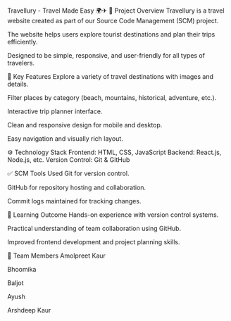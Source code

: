 Travellury - Travel Made Easy 🌍✈
📌 Project Overview
Travellury is a travel website created as part of our Source Code Management (SCM) project.

The website helps users explore tourist destinations and plan their trips efficiently.

Designed to be simple, responsive, and user-friendly for all types of travelers.

🧩 Key Features
Explore a variety of travel destinations with images and details.

Filter places by category (beach, mountains, historical, adventure, etc.).

Interactive trip planner interface.

Clean and responsive design for mobile and desktop.

Easy navigation and visually rich layout.

⚙ Technology Stack
Frontend: HTML, CSS, JavaScript
Backend: React.js, Node.js, etc.
Version Control: Git & GitHub

✅ SCM Tools Used
Git for version control.

GitHub for repository hosting and collaboration.

Commit logs maintained for tracking changes.

🎯 Learning Outcome
Hands-on experience with version control systems.

Practical understanding of team collaboration using GitHub.

Improved frontend development and project planning skills.

👥 Team Members
Amolpreet Kaur

Bhoomika

Baljot

Ayush

Arshdeep Kaur
